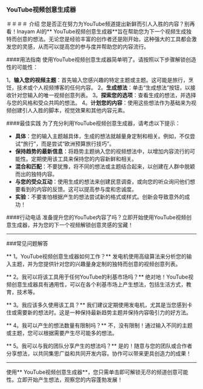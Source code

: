 ### YouTube视频创意生成器

＃＃＃＃ 介绍
您是否正在努力为YouTube频道提出新鲜而引人入胜的内容？别再看！Inayam AI的** YouTube视频创意生成器**旨在帮助您为下一个视频生成独特而创意的想法。无论您是经验丰富的创作者还是刚开始，这种强大的工具都会激发您的灵感，从而可以提高您的参与度并帮助您的内容流行。

####用法指南
使用YouTube视频创意生成器简单明了。请按照以下步骤解锁创造性的可能性：

1。**输入您的视频主题**：首先输入您感兴趣的特定主题或主题。这可能是旅行，烹饪，技术或个人视频博客的任何内容。
2。**生成想法**：单击“生成想法”按钮，以接收针对您输入的唯一视频创意列表。
3。**探索您的选项**：查看生成的想法，并选择与您的风格和受众共鸣的想法。
4。**计划您的内容**：使用这些想法作为基础来为视频创建引人入胜的脚本，视觉效果和其他内容元素。

####最佳实践
为了充分利用YouTube视频创意生成器，请考虑以下提示：

-  **具体**：您的输入主题越具体，生成的想法就越量身定制和相关。例如，不仅尝试“旅行”，而是尝试“欧洲预算旅行技巧”。
-  **保持趋势的最新信息**：将趋势主题纳入您的视频想法中，以增加内容流行的可能性。定期使用该工具来保持您的内容新鲜和相关。
-  **混合和匹配**：不要犹豫，将不同的想法或主题结合起来，以创建在人群中脱颖而出的独特内容。
-  **与您的受众互动**：使用生成的想法来创建民意调查，或向您的听众询问他们想要看到的内容的反馈。这可以提高参与度和忠诚度。
-  **实验**：不要害怕根据产生的想法尝试新的格式或样式。创新会导致意外的成功！

####行动电话
准备提升您的YouTube内容了吗？立即开始使用YouTube视频创意生成器，并为您的下一个视频解锁创意灵感的宝藏！

---

###常见问题解答

** 1。YouTube视频创意生成器如何工作？**
发电机使用高级算法来分析您的输入主题，并为您提供针对您的兴趣量身定制的独特而创意的视频创意列表。

** 2。我可以将该工具用于任何YouTube的利基市场吗？**
绝对地！YouTube视频创意生成器具有通用性，可以在各个利基市场上产生想法，包括生活方式，教育，技术等。

** 3。我应该多久使用该工具？**
我们建议定期使用发电机，尤其是当您感到卡住或需要新的想法时。这是一种保持最新趋势主题并保持内容吸引力的好方法。

** 4。我可以产生的想法数量有限制吗？**
不，没有限制！通过输入不同的主题或主题，您可以根据需要产生尽可能多的想法。

** 5。我可以与我的团队分享产生的想法吗？**
是的！随意与您的团队或合作者分享想法，以共同集思广益和共同开发内容。协作可以带来更具创造力的成果！

---

使用** YouTube视频创意生成器**，您只需单击即可解锁无尽的频道创意可能性。立即开始产生想法，观察您的内容蓬勃发展！